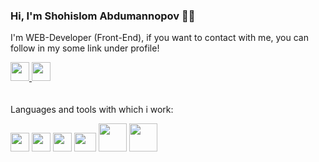 ### Hi, I'm Shohislom Abdumannopov 🧑‍💻
I'm WEB-Developer (Front-End), if you want to contact with me, you can follow in my some link under profile!

<a href='https://t.me/mrsigma_2010'>
    <img src='https://avatars.mds.yandex.net/i?id=a5ca45ebc1978fac6470427e1cfe8b00ba9df5ca-9237877-images-thumbs&n=13' width='30px' />
</a>
<a href='https://www.instagram.com/_rasulov_.07'>
    <img src='https://www.clipartmax.com/png/middle/124-1243791_social-media-logo-computer-icons-social-media-hd-icons.png' width='30px' />
</a>
<a href='https://twitter.com/ilon.musk'>
   <div data-block="share" data-network="facebook"></div>
</a>
<br />
<br />
Languages and tools with which i work: 

<code><img src='https://pbs.twimg.com/media/DgvC_pWX0AACW_L.jpg' width='30px' /></code>
<code><img src='https://yt3.ggpht.com/ytc/AKedOLTJD5FAJe0M0sjMKIi4gr2cLbw4mr572sQ2vs-S=s900-c-k-c0x00ffffff-no-rj' width='30px' /></code>
<code><img src='https://avatars.mds.yandex.net/i?id=6dfa4b5f9c7398c537d29f15c9c1dc13a5971b38-7014775-images-thumbs&n=13' width='30px'  /></code>
<code><img src='https://avatars.mds.yandex.net/i?id=858f366e2cad2105d4d79e2f24d6333cf9e3a9bd-6222399-images-thumbs&n=13' width='35px' height='30px'  /></code>
<code><img src='https://avatars.mds.yandex.net/i?id=377c020e7e4d47d5db18aadca9568ed52c4751e5-6503967-images-thumbs&n=13' width='45px' /></code>
<code><img src='https://avatars.mds.yandex.net/i?id=4514b142a158a48da033eb8ec1264cebe7f84e96-5876418-images-thumbs&n=13' width='45px' /></code>
